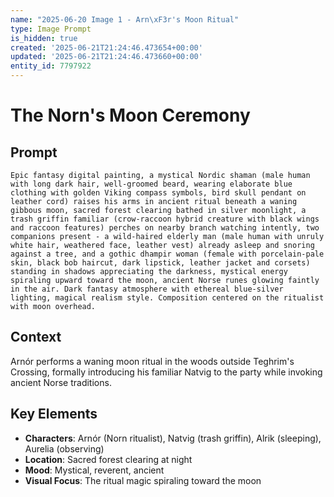 ```yaml
---
name: "2025-06-20 Image 1 - Arn\xF3r's Moon Ritual"
type: Image Prompt
is_hidden: true
created: '2025-06-21T21:24:46.473654+00:00'
updated: '2025-06-21T21:24:46.473660+00:00'
entity_id: 7797922
---
```


# The Norn's Moon Ceremony

## Prompt

```
Epic fantasy digital painting, a mystical Nordic shaman (male human with long dark hair, well-groomed beard, wearing elaborate blue clothing with golden Viking compass symbols, bird skull pendant on leather cord) raises his arms in ancient ritual beneath a waning gibbous moon, sacred forest clearing bathed in silver moonlight, a trash griffin familiar (crow-raccoon hybrid creature with black wings and raccoon features) perches on nearby branch watching intently, two companions present - a wild-haired elderly man (male human with unruly white hair, weathered face, leather vest) already asleep and snoring against a tree, and a gothic dhampir woman (female with porcelain-pale skin, black bob haircut, dark lipstick, leather jacket and corsets) standing in shadows appreciating the darkness, mystical energy spiraling upward toward the moon, ancient Norse runes glowing faintly in the air. Dark fantasy atmosphere with ethereal blue-silver lighting, magical realism style. Composition centered on the ritualist with moon overhead.
```

## Context

Arnór performs a waning moon ritual in the woods outside Teghrim's Crossing, formally introducing his familiar Natvig to the party while invoking ancient Norse traditions.

## Key Elements

- **Characters**: Arnór (Norn ritualist), Natvig (trash griffin), Alrik (sleeping), Aurelia (observing)
- **Location**: Sacred forest clearing at night
- **Mood**: Mystical, reverent, ancient
- **Visual Focus**: The ritual magic spiraling toward the moon